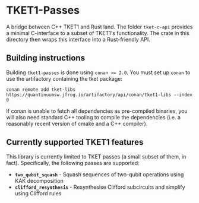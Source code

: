 # TKET1-Passes

A bridge between C++ TKET1 and Rust land. The folder `tket-c-api`
provides a minimal C-interface to a subset of TKET1's functionality. The
crate in this directory then wraps this interface into a Rust-friendly
API.

## Building instructions

Building `tket1-passes` is done using `conan >= 2.0`. You must set up `conan` to
use the artifactory containing the tket package:

```
conan remote add tket-libs https://quantinuumsw.jfrog.io/artifactory/api/conan/tket1-libs --index 0
```

If conan is unable to fetch all dependencies as pre-compiled binaries, you will
also need standard C++ tooling to compile the dependencies (i.e. a reasonably
recent version of cmake and a C++ compiler).

## Currently supported TKET1 features

This library is currently limited to TKET passes (a small subset of them, in fact).
Specifically, the following passes are supported:

- **`two_qubit_squash`** - Squash sequences of two-qubit operations using KAK decomposition
- **`clifford_resynthesis`** - Resynthesise Clifford subcircuits and simplify using Clifford rules
